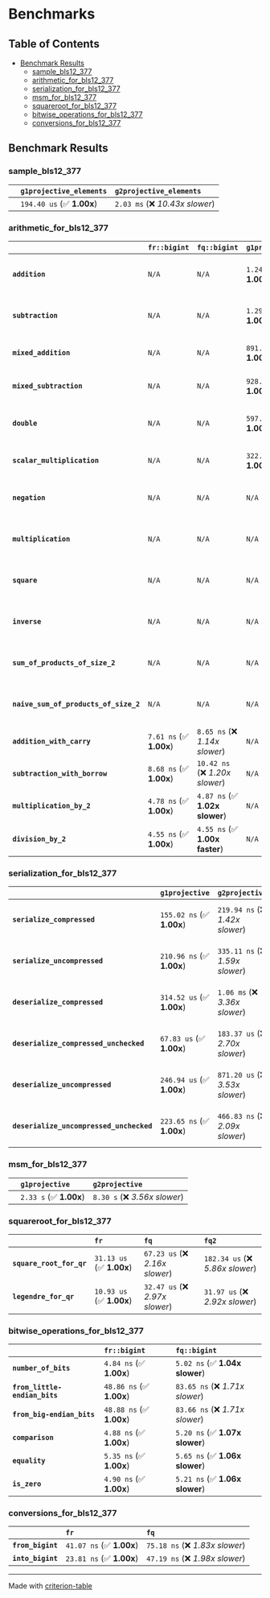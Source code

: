 # Benchmarks

## Table of Contents

- [Benchmark Results](#benchmark-results)
    - [sample_bls12_377](#sample_bls12_377)
    - [arithmetic_for_bls12_377](#arithmetic_for_bls12_377)
    - [serialization_for_bls12_377](#serialization_for_bls12_377)
    - [msm_for_bls12_377](#msm_for_bls12_377)
    - [squareroot_for_bls12_377](#squareroot_for_bls12_377)
    - [bitwise_operations_for_bls12_377](#bitwise_operations_for_bls12_377)
    - [conversions_for_bls12_377](#conversions_for_bls12_377)

## Benchmark Results

### sample_bls12_377

|        | `g1projective_elements`          | `g2projective_elements`           |
|:-------|:---------------------------------|:--------------------------------- |
|        | `194.40 us` (✅ **1.00x**)        | `2.03 ms` (❌ *10.43x slower*)     |

### arithmetic_for_bls12_377

|                                       | `fr::bigint`            | `fq::bigint`                    | `g1projective`            | `g2projective`                 | `fq2`                            | `fq12`                            | `fq`                              | `fr`                              |
|:--------------------------------------|:------------------------|:--------------------------------|:--------------------------|:-------------------------------|:---------------------------------|:----------------------------------|:----------------------------------|:--------------------------------- |
| **`addition`**                        | `N/A`                   | `N/A`                           | `1.24 us` (✅ **1.00x**)   | `4.78 us` (❌ *3.84x slower*)   | `23.10 ns` (🚀 **53.89x faster**) | `181.58 ns` (🚀 **6.86x faster**)  | `12.51 ns` (🚀 **99.52x faster**)  | `8.71 ns` (🚀 **142.99x faster**)  |
| **`subtraction`**                     | `N/A`                   | `N/A`                           | `1.29 us` (✅ **1.00x**)   | `4.85 us` (❌ *3.75x slower*)   | `23.18 ns` (🚀 **55.69x faster**) | `164.01 ns` (🚀 **7.87x faster**)  | `12.81 ns` (🚀 **100.76x faster**) | `8.80 ns` (🚀 **146.67x faster**)  |
| **`mixed_addition`**                  | `N/A`                   | `N/A`                           | `891.88 ns` (✅ **1.00x**) | `3.44 us` (❌ *3.86x slower*)   | `N/A`                            | `N/A`                             | `N/A`                             | `N/A`                             |
| **`mixed_subtraction`**               | `N/A`                   | `N/A`                           | `928.45 ns` (✅ **1.00x**) | `3.48 us` (❌ *3.75x slower*)   | `N/A`                            | `N/A`                             | `N/A`                             | `N/A`                             |
| **`double`**                          | `N/A`                   | `N/A`                           | `597.19 ns` (✅ **1.00x**) | `2.26 us` (❌ *3.78x slower*)   | `12.27 ns` (🚀 **48.65x faster**) | `71.93 ns` (🚀 **8.30x faster**)   | `7.12 ns` (🚀 **83.93x faster**)   | `5.92 ns` (🚀 **100.85x faster**)  |
| **`scalar_multiplication`**           | `N/A`                   | `N/A`                           | `322.32 us` (✅ **1.00x**) | `1.16 ms` (❌ *3.60x slower*)   | `N/A`                            | `N/A`                             | `N/A`                             | `N/A`                             |
| **`negation`**                        | `N/A`                   | `N/A`                           | `N/A`                     | `N/A`                          | `22.94 ns` (❌ *3.72x slower*)    | `94.69 ns` (❌ *15.34x slower*)    | `18.58 ns` (❌ *3.01x slower*)     | `6.17 ns` (✅ **1.00x**)           |
| **`multiplication`**                  | `N/A`                   | `N/A`                           | `N/A`                     | `N/A`                          | `270.87 ns` (❌ *6.08x slower*)   | `7.11 us` (❌ *159.59x slower*)    | `76.48 ns` (❌ *1.72x slower*)     | `44.58 ns` (✅ **1.00x**)          |
| **`square`**                          | `N/A`                   | `N/A`                           | `N/A`                     | `N/A`                          | `241.63 ns` (❌ *6.70x slower*)   | `5.01 us` (❌ *139.05x slower*)    | `66.22 ns` (❌ *1.84x slower*)     | `36.04 ns` (✅ **1.00x**)          |
| **`inverse`**                         | `N/A`                   | `N/A`                           | `N/A`                     | `N/A`                          | `15.13 us` (❌ *2.15x slower*)    | `27.46 us` (❌ *3.90x slower*)     | `14.81 us` (❌ *2.10x slower*)     | `7.04 us` (✅ **1.00x**)           |
| **`sum_of_products_of_size_2`**       | `N/A`                   | `N/A`                           | `N/A`                     | `N/A`                          | `588.04 ns` (❌ *9.58x slower*)   | `14.56 us` (❌ *237.37x slower*)   | `118.47 ns` (❌ *1.93x slower*)    | `61.35 ns` (✅ **1.00x**)          |
| **`naive_sum_of_products_of_size_2`** | `N/A`                   | `N/A`                           | `N/A`                     | `N/A`                          | `577.53 ns` (❌ *6.50x slower*)   | `14.49 us` (❌ *163.07x slower*)   | `162.91 ns` (❌ *1.83x slower*)    | `88.89 ns` (✅ **1.00x**)          |
| **`addition_with_carry`**             | `7.61 ns` (✅ **1.00x**) | `8.65 ns` (❌ *1.14x slower*)    | `N/A`                     | `N/A`                          | `N/A`                            | `N/A`                             | `N/A`                             | `N/A`                             |
| **`subtraction_with_borrow`**         | `8.68 ns` (✅ **1.00x**) | `10.42 ns` (❌ *1.20x slower*)   | `N/A`                     | `N/A`                          | `N/A`                            | `N/A`                             | `N/A`                             | `N/A`                             |
| **`multiplication_by_2`**             | `4.78 ns` (✅ **1.00x**) | `4.87 ns` (✅ **1.02x slower**)  | `N/A`                     | `N/A`                          | `N/A`                            | `N/A`                             | `N/A`                             | `N/A`                             |
| **`division_by_2`**                   | `4.55 ns` (✅ **1.00x**) | `4.55 ns` (✅ **1.00x faster**)  | `N/A`                     | `N/A`                          | `N/A`                            | `N/A`                             | `N/A`                             | `N/A`                             |

### serialization_for_bls12_377

|                                          | `g1projective`            | `g2projective`                   | `fr`                               | `fq`                               | `fq2`                               | `fq12`                            |
|:-----------------------------------------|:--------------------------|:---------------------------------|:-----------------------------------|:-----------------------------------|:------------------------------------|:--------------------------------- |
| **`serialize_compressed`**               | `155.02 ns` (✅ **1.00x**) | `219.94 ns` (❌ *1.42x slower*)   | `30.53 ns` (🚀 **5.08x faster**)    | `56.85 ns` (🚀 **2.73x faster**)    | `109.19 ns` (✅ **1.42x faster**)    | `694.78 ns` (❌ *4.48x slower*)    |
| **`serialize_uncompressed`**             | `210.96 ns` (✅ **1.00x**) | `335.11 ns` (❌ *1.59x slower*)   | `31.35 ns` (🚀 **6.73x faster**)    | `55.75 ns` (🚀 **3.78x faster**)    | `109.17 ns` (🚀 **1.93x faster**)    | `695.02 ns` (❌ *3.29x slower*)    |
| **`deserialize_compressed`**             | `314.52 us` (✅ **1.00x**) | `1.06 ms` (❌ *3.36x slower*)     | `52.61 ns` (🚀 **5978.28x faster**) | `93.03 ns` (🚀 **3380.70x faster**) | `210.55 ns` (🚀 **1493.81x faster**) | `1.27 us` (🚀 **247.32x faster**)  |
| **`deserialize_compressed_unchecked`**   | `67.83 us` (✅ **1.00x**)  | `183.37 us` (❌ *2.70x slower*)   | `52.72 ns` (🚀 **1286.71x faster**) | `93.02 ns` (🚀 **729.23x faster**)  | `210.29 ns` (🚀 **322.57x faster**)  | `1.27 us` (🚀 **53.48x faster**)   |
| **`deserialize_uncompressed`**           | `246.94 us` (✅ **1.00x**) | `871.20 us` (❌ *3.53x slower*)   | `52.53 ns` (🚀 **4701.33x faster**) | `92.94 ns` (🚀 **2656.94x faster**) | `210.46 ns` (🚀 **1173.34x faster**) | `1.27 us` (🚀 **195.16x faster**)  |
| **`deserialize_uncompressed_unchecked`** | `223.65 ns` (✅ **1.00x**) | `466.83 ns` (❌ *2.09x slower*)   | `52.53 ns` (🚀 **4.26x faster**)    | `92.95 ns` (🚀 **2.41x faster**)    | `210.44 ns` (✅ **1.06x faster**)    | `1.26 us` (❌ *5.66x slower*)      |

### msm_for_bls12_377

|        | `g1projective`          | `g2projective`                 |
|:-------|:------------------------|:------------------------------ |
|        | `2.33 s` (✅ **1.00x**)  | `8.30 s` (❌ *3.56x slower*)    |

### squareroot_for_bls12_377

|                          | `fr`                     | `fq`                            | `fq2`                             |
|:-------------------------|:-------------------------|:--------------------------------|:--------------------------------- |
| **`square_root_for_qr`** | `31.13 us` (✅ **1.00x**) | `67.23 us` (❌ *2.16x slower*)   | `182.34 us` (❌ *5.86x slower*)    |
| **`legendre_for_qr`**    | `10.93 us` (✅ **1.00x**) | `32.47 us` (❌ *2.97x slower*)   | `31.97 us` (❌ *2.92x slower*)     |

### bitwise_operations_for_bls12_377

|                               | `fr::bigint`             | `fq::bigint`                     |
|:------------------------------|:-------------------------|:-------------------------------- |
| **`number_of_bits`**          | `4.84 ns` (✅ **1.00x**)  | `5.02 ns` (✅ **1.04x slower**)   |
| **`from_little-endian_bits`** | `48.86 ns` (✅ **1.00x**) | `83.65 ns` (❌ *1.71x slower*)    |
| **`from_big-endian_bits`**    | `48.88 ns` (✅ **1.00x**) | `83.66 ns` (❌ *1.71x slower*)    |
| **`comparison`**              | `4.88 ns` (✅ **1.00x**)  | `5.20 ns` (✅ **1.07x slower**)   |
| **`equality`**                | `5.35 ns` (✅ **1.00x**)  | `5.65 ns` (✅ **1.06x slower**)   |
| **`is_zero`**                 | `4.90 ns` (✅ **1.00x**)  | `5.21 ns` (✅ **1.06x slower**)   |

### conversions_for_bls12_377

|                   | `fr`                     | `fq`                             |
|:------------------|:-------------------------|:-------------------------------- |
| **`from_bigint`** | `41.07 ns` (✅ **1.00x**) | `75.18 ns` (❌ *1.83x slower*)    |
| **`into_bigint`** | `23.81 ns` (✅ **1.00x**) | `47.19 ns` (❌ *1.98x slower*)    |

---
Made with [criterion-table](https://github.com/nu11ptr/criterion-table)

